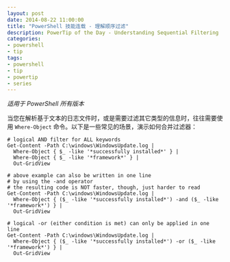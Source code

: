 ```yaml
---
layout: post
date: 2014-08-22 11:00:00
title: "PowerShell 技能连载 - 理解顺序过滤"
description: PowerTip of the Day - Understanding Sequential Filtering
categories:
- powershell
- tip
tags:
- powershell
- tip
- powertip
- series
---
```

_适用于 PowerShell 所有版本_

当您在解析基于文本的日志文件时，或是需要过滤其它类型的信息时，往往需要使用 `Where-Object` 命令。以下是一些常见的场景，演示如何合并过滤器：

    # logical AND filter for ALL keywords
    Get-Content -Path C:\windows\WindowsUpdate.log |
      Where-Object { $_ -like '*successfully installed*' } |
      Where-Object { $_ -like '*framework*' } |
      Out-GridView

    # above example can also be written in one line
    # by using the -and operator
    # the resulting code is NOT faster, though, just harder to read
    Get-Content -Path C:\windows\WindowsUpdate.log |
      Where-Object { ($_ -like '*successfully installed*') -and ($_ -like '*framework*') } |
      Out-GridView

    # logical -or (either condition is met) can only be applied in one line
    Get-Content -Path C:\windows\WindowsUpdate.log |
      Where-Object { ($_ -like '*successfully installed*') -or ($_ -like '*framework*') } |
      Out-GridView

<!--本文国际来源：[Understanding Sequential Filtering](http://community.idera.com/powershell/powertips/b/tips/posts/understanding-sequential-filtering)-->
